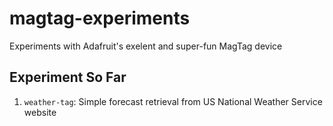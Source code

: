 # magtag-experiments

Experiments with Adafruit's exelent and super-fun MagTag device

## Experiment So Far

1. `weather-tag`: Simple forecast retrieval from US National Weather Service website